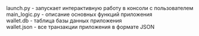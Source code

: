 
 <div> launch.py - запускает интерактивную работу в консоли с пользователем
 <div> main_logic.py - описание основных функций приложения
 <div> wallet.db - таблица базы данных приложения
 <div> wallet.json - все транзакции приложения в формате JSON
